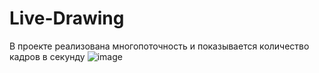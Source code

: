 # Live-Drawing
В проекте реализована многопоточность и показывается количество кадров в секунду
![image](https://github.com/fvreeed/Live-Drawing/assets/101432221/69e41b18-c6b9-4298-bc9d-b73f17bec2c0)
